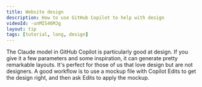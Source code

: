 ```yaml
---
title: Website design
description: How to use GitHub Copilot to help with design
videoId: -unMIS46MJg
layout: tip
tags: [tutorial, long, design]
---
```


The Claude model in GitHub Copilot is particularly good at design. If you give it a few parameters and some inspiration, it can generate pretty remarkable layouts. It's perfect for those of us that love design but are not designers. A good workflow is to use a mockup file with Copilot Edits to get the design right, and then ask Edits to apply the mockup.